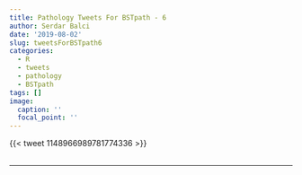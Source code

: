 ```yaml
---
title: Pathology Tweets For BSTpath - 6
author: Serdar Balci
date: '2019-08-02'
slug: tweetsForBSTpath6
categories:
  - R
  - tweets
  - pathology
  - BSTpath
tags: []
image:
  caption: ''
  focal_point: ''
---
```



{{< tweet 1148966989781774336 >}}
<br>
<br>
<hr>
